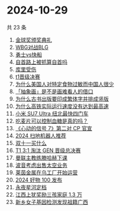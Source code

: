# 2024-10-29

共 23 条

<!-- BEGIN -->
<!-- 最后更新时间 Tue Oct 29 2024 22:13:44 GMT+0800 (China Standard Time) -->

1. [金球奖颁奖典礼](https://www.zhihu.com/search?q=%E9%87%91%E7%90%83%E5%A5%96%E9%A2%81%E5%A5%96%E5%85%B8%E7%A4%BC)
1. [WBG对战BLG](https://www.zhihu.com/search?q=WBG%E5%AF%B9%E6%88%98BLG)
1. [勇士vs快船](https://www.zhihu.com/search?q=%E5%8B%87%E5%A3%ABvs%E5%BF%AB%E8%88%B9)
1. [自首路上被抓算自首吗](https://www.zhihu.com/search?q=%E8%87%AA%E9%A6%96%E8%B7%AF%E4%B8%8A%E8%A2%AB%E6%8A%93%E7%AE%97%E8%87%AA%E9%A6%96%E5%90%97)
1. [库里受伤](https://www.zhihu.com/search?q=%E5%BA%93%E9%87%8C%E5%8F%97%E4%BC%A4)
1. [t1晋级决赛](https://www.zhihu.com/search?q=t1%E6%99%8B%E7%BA%A7%E5%86%B3%E8%B5%9B)
1. [为什么美国人对特定食物过敏而中国人很少](https://www.zhihu.com/search?q=%E4%B8%BA%E4%BB%80%E4%B9%88%E7%BE%8E%E5%9B%BD%E4%BA%BA%E5%AF%B9%E7%89%B9%E5%AE%9A%E9%A3%9F%E7%89%A9%E8%BF%87%E6%95%8F%E8%80%8C%E4%B8%AD%E5%9B%BD%E4%BA%BA%E5%BE%88%E5%B0%91)
1. [「抽象画」是不是画难看人的借口](https://www.zhihu.com/search?q=%E3%80%8C%E6%8A%BD%E8%B1%A1%E7%94%BB%E3%80%8D%E6%98%AF%E4%B8%8D%E6%98%AF%E7%94%BB%E9%9A%BE%E7%9C%8B%E4%BA%BA%E7%9A%84%E5%80%9F%E5%8F%A3)
1. [为什么古书出版要印成繁体字并排成竖版](https://www.zhihu.com/search?q=%E4%B8%BA%E4%BB%80%E4%B9%88%E5%8F%A4%E4%B9%A6%E5%87%BA%E7%89%88%E8%A6%81%E5%8D%B0%E6%88%90%E7%B9%81%E4%BD%93%E5%AD%97%E5%B9%B6%E6%8E%92%E6%88%90%E7%AB%96%E7%89%88)
1. [为什么高铁实际运行速度没有达到最高速](https://www.zhihu.com/search?q=%E4%B8%BA%E4%BB%80%E4%B9%88%E9%AB%98%E9%93%81%E5%AE%9E%E9%99%85%E8%BF%90%E8%A1%8C%E9%80%9F%E5%BA%A6%E6%B2%A1%E6%9C%89%E8%BE%BE%E5%88%B0%E6%9C%80%E9%AB%98%E9%80%9F)
1. [小米 SU7 Ultra 纽北最快四门车](https://www.zhihu.com/search?q=%E5%B0%8F%E7%B1%B3%20SU7%20Ultra%20%E7%BA%BD%E5%8C%97%E6%9C%80%E5%BF%AB%E5%9B%9B%E9%97%A8%E8%BD%A6)
1. [吃麦片可以控制血糖是真的吗？](https://www.zhihu.com/search?q=%E5%90%83%E9%BA%A6%E7%89%87%E5%8F%AF%E4%BB%A5%E6%8E%A7%E5%88%B6%E8%A1%80%E7%B3%96%E6%98%AF%E7%9C%9F%E7%9A%84%E5%90%97%EF%BC%9F)
1. [《心动的信号 7》第二对 CP 官宣](https://www.zhihu.com/search?q=%E3%80%8A%E5%BF%83%E5%8A%A8%E7%9A%84%E4%BF%A1%E5%8F%B7%207%E3%80%8B%E7%AC%AC%E4%BA%8C%E5%AF%B9%20CP%20%E5%AE%98%E5%AE%A3)
1. [2024 扫地机器人推荐](https://www.zhihu.com/search?q=2024%20%E6%89%AB%E5%9C%B0%E6%9C%BA%E5%99%A8%E4%BA%BA%E6%8E%A8%E8%8D%90)
1. [双十一买什么](https://www.zhihu.com/search?q=%E5%8F%8C%E5%8D%81%E4%B8%80%E4%B9%B0%E4%BB%80%E4%B9%88)
1. [T1 3:1 淘汰 GEN 晋级总决赛](https://www.zhihu.com/search?q=T1%203%3A1%20%E6%B7%98%E6%B1%B0%20GEN%20%E6%99%8B%E7%BA%A7%E6%80%BB%E5%86%B3%E8%B5%9B)
1. [曼联主教练滕哈赫下课](https://www.zhihu.com/search?q=%E6%9B%BC%E8%81%94%E4%B8%BB%E6%95%99%E7%BB%83%E6%BB%95%E5%93%88%E8%B5%AB%E4%B8%8B%E8%AF%BE)
1. [波音考虑出售太空业务](https://www.zhihu.com/search?q=%E6%B3%A2%E9%9F%B3%E8%80%83%E8%99%91%E5%87%BA%E5%94%AE%E5%A4%AA%E7%A9%BA%E4%B8%9A%E5%8A%A1)
1. [莱茵金属在乌工厂开始运营](https://www.zhihu.com/search?q=%E8%8E%B1%E8%8C%B5%E9%87%91%E5%B1%9E%E5%9C%A8%E4%B9%8C%E5%B7%A5%E5%8E%82%E5%BC%80%E5%A7%8B%E8%BF%90%E8%90%A5)
1. [2024 好物 100 发布](https://www.zhihu.com/search?q=2024%20%E5%A5%BD%E7%89%A9%20100%20%E5%8F%91%E5%B8%83)
1. [永夜星河定档](https://www.zhihu.com/search?q=%E6%B0%B8%E5%A4%9C%E6%98%9F%E6%B2%B3%E5%AE%9A%E6%A1%A3)
1. [江西上犹奖励三孩家庭 1.3 万](https://www.zhihu.com/search?q=%E6%B1%9F%E8%A5%BF%E4%B8%8A%E7%8A%B9%E5%A5%96%E5%8A%B1%E4%B8%89%E5%AD%A9%E5%AE%B6%E5%BA%AD%201.3%20%E4%B8%87)
1. [新乡女子基因检测发现祖籍广西](https://www.zhihu.com/search?q=%E6%96%B0%E4%B9%A1%E5%A5%B3%E5%AD%90%E5%9F%BA%E5%9B%A0%E6%A3%80%E6%B5%8B%E5%8F%91%E7%8E%B0%E7%A5%96%E7%B1%8D%E5%B9%BF%E8%A5%BF)

<!-- END -->
